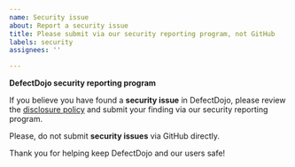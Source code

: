 ```yaml
---
name: Security issue
about: Report a security issue
title: Please submit via our security reporting program, not GitHub
labels: security
assignees: ''

---
```


**DefectDojo security reporting program**

If you believe you have found a **security issue** in DefectDojo, please review the [disclosure policy](../../readme-docs/SECURITY.md) and submit your finding via our security reporting program.

Please, do not submit **security issues** via GitHub directly.

Thank you for helping keep DefectDojo and our users safe!
